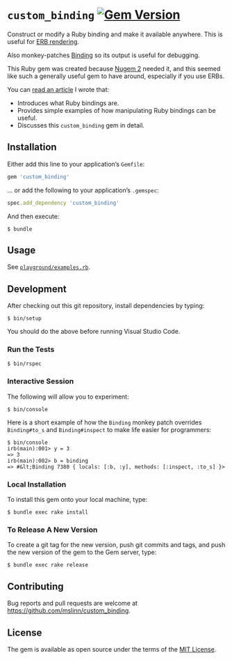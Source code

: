 # `custom_binding` [![Gem Version](https://badge.fury.io/rb/custom_binding.svg)](https://badge.fury.io/rb/custom_binding)

Construct or modify a Ruby binding and make it available anywhere.
This is useful for [ERB rendering](https://github.com/ruby/erb).

Also monkey-patches [Binding](https://ruby-doc.org/3.4.1/Binding.html) so its output is useful for debugging.

This Ruby gem was created because [Nugem 2](https://github.com/mslinn/nugem/tree/wip) needed it,
and this seemed like such a generally useful gem to have around, especially if you use ERBs.

You can [read an article](https://www.mslinn.com/ruby/6900-custom_binding.html)
I wrote that:

- Introduces what Ruby bindings are.
- Provides simple examples of how manipulating Ruby bindings can be useful.
- Discusses this `custom_binding` gem in detail.


## Installation

Either add this line to your application&rsquo;s `Gemfile`:

```ruby
gem 'custom_binding'
```

... or add the following to your application&rsquo;s `.gemspec`:

```ruby
spec.add_dependency 'custom_binding'
```

And then execute:

```shell
$ bundle
```


## Usage

See [`playground/examples.rb`](playground/examples.rb).


## Development

After checking out this git repository, install dependencies by typing:

```shell
$ bin/setup
```

You should do the above before running Visual Studio Code.


### Run the Tests

```shell
$ bin/rspec
```


### Interactive Session

The following will allow you to experiment:

```shell
$ bin/console
```

Here is a short example of how the `Binding` monkey patch overrides `Binding#to_s` and `Binding#inspect`
to make life easier for programmers:

```shell
$ bin/console
irb(main):001> y = 3
=> 3
irb(main):002> b = binding
=> #&lt;Binding 7380 { locals: [:b, :y], methods: [:inspect, :to_s] }>
```


### Local Installation

To install this gem onto your local machine, type:

```shell
$ bundle exec rake install
```


### To Release A New Version

To create a git tag for the new version, push git commits and tags,
and push the new version of the gem to the Gem server, type:

```shell
$ bundle exec rake release
```


## Contributing

Bug reports and pull requests are welcome at https://github.com/mslinn/custom_binding.


## License

The gem is available as open source under the terms of the [MIT License](https://opensource.org/licenses/MIT).

